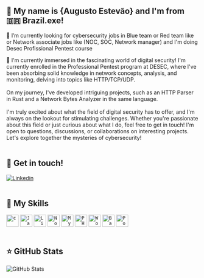 ## 💜 My name is {Augusto Estevão} and I'm from 🇧🇷 Brazil.exe!

🔭 I’m currently looking for cybersecurity jobs in Blue team or Red team like or Network associate jobs like (NOC, SOC, Network manager) and I'm doing Desec Profissional Pentest course</p>

💬 I'm currently immersed in the fascinating world of digital security! I'm currently enrolled in the Professional Pentest program at DESEC, where I've been absorbing solid knowledge in network concepts, analysis, and monitoring, delving into topics like HTTP/TCP/UDP. <br></br>On my journey, I've developed intriguing projects, such as an HTTP Parser in Rust and a Network Bytes Analyzer in the same language. <br></br> I'm truly excited about what the field of digital security has to offer, and I'm always on the lookout for stimulating challenges. Whether you're passionate about this field or just curious about what I do, feel free to get in touch! I'm open to questions, discussions, or collaborations on interesting projects. Let's explore together the mysteries of cybersecurity!
<br></br>
## 📮 Get in touch!

[![Linkedin](https://img.shields.io/badge/-Linkedin-0e76a8?style=flat-square&logo=Linkedin&logoColor=white&link=https://www.linkedin.com/in/augustoe/)](https://www.linkedin.com/in/augustoe/)<br></br>

## 🚀 My Skills

<code><img height="32" src="https://skillicons.dev/icons?i=rust" alt="c"/></code>
<code><img height="32" src="https://skillicons.dev/icons?i=c" alt="Javascript"/></code>
<code><img height="32" src="https://skillicons.dev/icons?i=linux" alt="Linux"/></code>
<code><img height="32" src="https://skillicons.dev/icons?i=nodejs" alt="Nodejs"/></code>
<code><img height="32" src="https://skillicons.dev/icons?i=mysql" alt="MySQL"/></code>
<code><img height="32" src="https://skillicons.dev/icons?i=php" alt="PHP"/></code>
<code><img height="32" src="https://skillicons.dev/icons?i=wordpress" alt="Wordpress"/></code>
<code><img height="32" src="https://skillicons.dev/icons?i=bash" alt="Bash"/></code>
<code><img height="32" src="https://skillicons.dev/icons?i=powershell" alt="Powershell"/></code><br></br>


## ⭐ GitHub Stats

![GitHub Stats](https://github-readme-stats.vercel.app/api?username=at0mic-l1mbo&show_icons=true)




